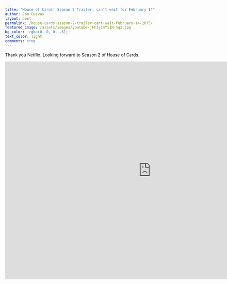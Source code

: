 ```yaml
---
title: "House of Cards' Season 2 Trailer, can't wait for February 14"
author: Jon Cuevas
layout: post
permalink: /house-cards-season-2-trailer-cant-wait-february-14-2075/
featured_image: /assets/images/youtube-jFhJjCmYi1M-hq3.jpg
bg_color: 'rgba(0, 0, 0, .5);'
text_color: light
comments: true
---
```

Thank you Netflix. Looking forward to Season 2 of House of Cards.

<div class="flex-video">
  <iframe width="960" height="720" src="http://www.youtube.com/embed/jFhJjCmYi1M?wmode=transparent&amp;autohide=1&amp;egm=0&amp;hd=1&amp;iv_load_policy=3&amp;modestbranding=1&amp;rel=0&amp;showinfo=0&amp;showsearch=0&amp;theme=light" frameborder="0" allowfullscreen></iframe>
</div>		

